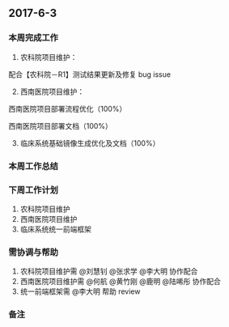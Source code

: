 ## 2017-6-3

### 本周完成工作

1. 农科院项目维护：

  配合【农科院－R1】测试结果更新及修复 bug issue

2. 西南医院项目维护：

  西南医院项目部署流程优化（100%）

  西南医院项目部署文档（100%）

3. 临床系统基础镜像生成优化及文档（100%）

### 本周工作总结

### 下周工作计划

1. 农科院项目维护
2. 西南医院项目维护
3. 临床系统统一前端框架

### 需协调与帮助

1. 农科院项目维护需 @刘慧钊 @张求学 @李大明 协作配合
2. 西南医院项目维护需 @何航 @黄竹刚 @鹿明 @陆唏彤 协作配合
3. 统一前端框架需 @李大明 帮助 review

### 备注
